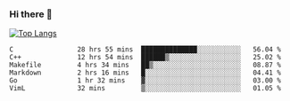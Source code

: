 ### Hi there 👋

<!--
**3Xpl0it3r/3Xpl0it3r** is a ✨ _special_ ✨ repository because its `README.md` (this file) appears on your GitHub profile.

Here are some ideas to get you started:

- 🔭 I’m currently working on ...
- 🌱 I’m currently learning ...
- 👯 I’m looking to collaborate on ...
- 🤔 I’m looking for help with ...
- 💬 Ask me about ...
- 📫 How to reach me: ...
- 😄 Pronouns: ...
- ⚡ Fun fact: ...
-->


[![Top Langs](https://github-readme-stats.vercel.app/api/top-langs/?username=3Xpl0it3r&layout=compact)](https://github.com/3Xpl0it3r/3Xpl0it3r)

<!--START_SECTION:waka-->

```text
C                28 hrs 55 mins  ██████████████░░░░░░░░░░░   56.04 %
C++              12 hrs 54 mins  ██████▒░░░░░░░░░░░░░░░░░░   25.02 %
Makefile         4 hrs 34 mins   ██▒░░░░░░░░░░░░░░░░░░░░░░   08.87 %
Markdown         2 hrs 16 mins   █░░░░░░░░░░░░░░░░░░░░░░░░   04.41 %
Go               1 hr 32 mins    ▓░░░░░░░░░░░░░░░░░░░░░░░░   03.00 %
VimL             32 mins         ▒░░░░░░░░░░░░░░░░░░░░░░░░   01.05 %
```

<!--END_SECTION:waka-->
